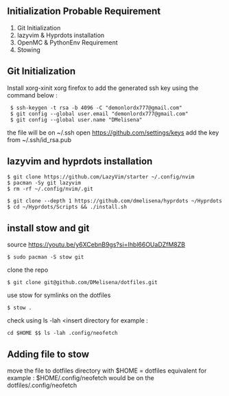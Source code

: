 ## Initialization Probable Requirement
  1. Git Initialization
  2. lazyvim & Hyprdots installation
  3. OpenMC & PythonEnv Requirement
  4. Stowing

## Git Initialization
Install xorg-xinit xorg firefox to add the generated ssh key 
using the command below :
```
 $ ssh-keygen -t rsa -b 4096 -C "demonlordx777@gmail.com" 
 $ git config --global user.email "demonlordx777@gmail.com"
 $ git config --global user.name "DMelisena"
```
the file will be on ~/.ssh
open https://github.com/settings/keys 
add the key from ~/.ssh/id_rsa.pub

## lazyvim and hyprdots installation
```
$ git clone https://github.com/LazyVim/starter ~/.config/nvim
$ pacman -Sy git lazyvim
$ rm -rf ~/.config/nvim/.git

$ git clone --depth 1 https://github.com/dmelisena/hyprdots ~/Hyprdots
$ cd ~/Hyprdots/Scripts && ./install.sh
```
## install stow and git
source https://youtu.be/y6XCebnB9gs?si=Ihbl66OUaDZfM8ZB
```
$ sudo pacman -S stow git
```
clone the repo
```
$ git clone git@github.com/DMelisena/dotfiles.git
```
use stow for symlinks on the dotfiles
```
$ stow .
```
check using ls -lah <insert directory
for example :
```
cd $HOME $$ ls -lah .config/neofetch
```
## Adding file to stow
move the file to dotfiles directory with $HOME = dotfiles equivalent
for example : $HOME/.config/neofetch would be on the dotfiles/.config/neofetch
